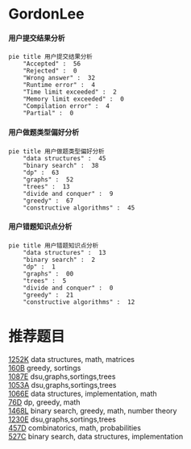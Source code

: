 # GordonLee

<!-- tabs:start -->



#### **用户提交结果分析**

```mermaid
pie title 用户提交结果分析
    "Accepted" :  56
    "Rejected" :  0
    "Wrong answer" :  32
    "Runtime error" :  4
    "Time limit exceeded" :  2
    "Memory limit exceeded" :  0
    "Compilation error" :  4
    "Partial" :  0
```

#### **用户做题类型偏好分析**

```mermaid
pie title 用户做题类型偏好分析
    "data structures" :  45
    "binary search" :  38
    "dp" :  63
    "graphs" :  52
    "trees" :  13
    "divide and conquer" :  9
    "greedy" :  67
    "constructive algorithms" :  45
```
#### **用户错题知识点分析**

```mermaid
pie title 用户错题知识点分析
    "data structures" :  13
    "binary search" :  2
    "dp" :  1
    "graphs" :  00
    "trees" :  5
    "divide and conquer" :  0
    "greedy" :  21
    "constructive algorithms" :  12
```



<!-- tabs:end -->
# 推荐题目
[1252K](https://codeforces.com/contest/1252/problem/K)		data structures,
                        math,
                        matrices		  
[160B](https://codeforces.com/contest/160/problem/B)		greedy,
                        sortings		  
[1087E](https://codeforces.com/contest/1087/problem/E)		dsu,graphs,sortings,trees		  
[1053A](https://codeforces.com/contest/1053/problem/A)		dsu,graphs,sortings,trees		  
[1066E](https://codeforces.com/contest/1066/problem/E)		data structures,
                        implementation,
                        math		  
[76D](https://codeforces.com/contest/76/problem/D)		dp,
                        greedy,
                        math		  
[1468L](https://codeforces.com/contest/1468/problem/L)		binary search,
                        greedy,
                        math,
                        number theory		  
[1230E](https://codeforces.com/contest/1230/problem/E)		dsu,graphs,sortings,trees		  
[457D](https://codeforces.com/contest/457/problem/D)		combinatorics,
                        math,
                        probabilities		  
[527C](https://codeforces.com/contest/527/problem/C)		binary search,
                        data structures,
                        implementation		  
